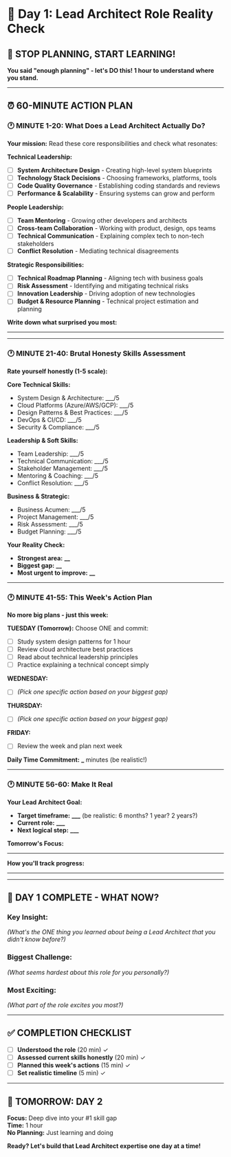 # 📅 Day 1: Lead Architect Role Reality Check

## 🎯 STOP PLANNING, START LEARNING!

**You said "enough planning" - let's DO this! 1 hour to understand where you stand.**

---

## ⏰ 60-MINUTE ACTION PLAN

### **🕐 MINUTE 1-20: What Does a Lead Architect Actually Do?**

**Your mission:** Read these core responsibilities and check what resonates:

**Technical Leadership:**

- [ ] **System Architecture Design** - Creating high-level system blueprints
- [ ] **Technology Stack Decisions** - Choosing frameworks, platforms, tools
- [ ] **Code Quality Governance** - Establishing coding standards and reviews
- [ ] **Performance & Scalability** - Ensuring systems can grow and perform

**People Leadership:**

- [ ] **Team Mentoring** - Growing other developers and architects
- [ ] **Cross-team Collaboration** - Working with product, design, ops teams
- [ ] **Technical Communication** - Explaining complex tech to non-tech stakeholders
- [ ] **Conflict Resolution** - Mediating technical disagreements

**Strategic Responsibilities:**

- [ ] **Technical Roadmap Planning** - Aligning tech with business goals
- [ ] **Risk Assessment** - Identifying and mitigating technical risks
- [ ] **Innovation Leadership** - Driving adoption of new technologies
- [ ] **Budget & Resource Planning** - Technical project estimation and planning

**Write down what surprised you most:**

---

---

### **🕐 MINUTE 21-40: Brutal Honesty Skills Assessment**

**Rate yourself honestly (1-5 scale):**

**Core Technical Skills:**

- System Design & Architecture: \_\_\_/5
- Cloud Platforms (Azure/AWS/GCP): \_\_\_/5
- Design Patterns & Best Practices: \_\_\_/5
- DevOps & CI/CD: \_\_\_/5
- Security & Compliance: \_\_\_/5

**Leadership & Soft Skills:**

- Team Leadership: \_\_\_/5
- Technical Communication: \_\_\_/5
- Stakeholder Management: \_\_\_/5
- Mentoring & Coaching: \_\_\_/5
- Conflict Resolution: \_\_\_/5

**Business & Strategic:**

- Business Acumen: \_\_\_/5
- Project Management: \_\_\_/5
- Risk Assessment: \_\_\_/5
- Budget Planning: \_\_\_/5

**Your Reality Check:**

- **Strongest area:** **********\_\_**********
- **Biggest gap:** **********\_\_**********
- **Most urgent to improve:** **********\_\_**********

---

### **🕐 MINUTE 41-55: This Week's Action Plan**

**No more big plans - just this week:**

**TUESDAY (Tomorrow):**
Choose ONE and commit:

- [ ] Study system design patterns for 1 hour
- [ ] Review cloud architecture best practices
- [ ] Read about technical leadership principles
- [ ] Practice explaining a technical concept simply

**WEDNESDAY:**

- [ ] _(Pick one specific action based on your biggest gap)_

**THURSDAY:**

- [ ] _(Pick one specific action based on your biggest gap)_

**FRIDAY:**

- [ ] Review the week and plan next week

**Daily Time Commitment:** **\_** minutes (be realistic!)

---

### **🕐 MINUTE 56-60: Make It Real**

**Your Lead Architect Goal:**

- **Target timeframe:** **\_\_\_** (be realistic: 6 months? 1 year? 2 years?)
- **Current role:** **\_\_\_**
- **Next logical step:** **\_\_\_**

**Tomorrow's Focus:**

---

**How you'll track progress:**

---

---

## 🎯 DAY 1 COMPLETE - WHAT NOW?

### **Key Insight:**

_(What's the ONE thing you learned about being a Lead Architect that you didn't know before?)_

### **Biggest Challenge:**

_(What seems hardest about this role for you personally?)_

### **Most Exciting:**

_(What part of the role excites you most?)_

---

## ✅ COMPLETION CHECKLIST

- [ ] **Understood the role** (20 min) ✓
- [ ] **Assessed current skills honestly** (20 min) ✓
- [ ] **Planned this week's actions** (15 min) ✓
- [ ] **Set realistic timeline** (5 min) ✓

---

## 🚀 TOMORROW: DAY 2

**Focus:** Deep dive into your #1 skill gap  
**Time:** 1 hour  
**No Planning:** Just learning and doing

**Ready? Let's build that Lead Architect expertise one day at a time!**
